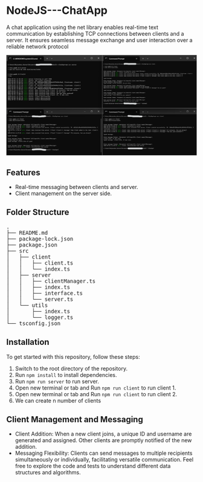 # NodeJS---ChatApp
A chat application using the net library enables real-time text communication by establishing TCP connections between clients and a server. It ensures seamless message exchange and user interaction over a reliable network protocol

![Project Logo](src/img/chat-app.png)


## Features

- Real-time messaging between clients and server.
- Client management on the server side.

## Folder Structure

<pre>
.
├── README.md
├── package-lock.json
├── package.json
├── src
│   ├── client
│   │   ├── client.ts
│   │   └── index.ts
│   ├── server
│   │   ├── clientManager.ts
│   │   ├── index.ts
│   │   ├── interface.ts
│   │   └── server.ts
│   └── utils
│       ├── index.ts
│       └── logger.ts
└── tsconfig.json
</pre>


## Installation

To get started with this repository, follow these steps:

1. Switch to the root directory of the repository.
2. Run `npm install` to install dependencies.
3. Run `npm run server` to run server.
4. Open new terminal or tab and Run `npm run client` to run client 1.
5. Open new terminal or tab and Run `npm run client` to run client 2.
6. We can create n number of clients

## Client Management and Messaging

- Client Addition: When a new client joins, a unique ID and username are generated and assigned. Other clients are promptly notified of the new addition.
- Messaging Flexibility: Clients can send messages to multiple recipients simultaneously or individually, facilitating versatile communication.
Feel free to explore the code and tests to understand different data structures and algorithms.


